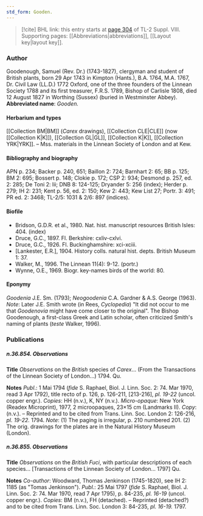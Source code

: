 ```yaml
---
std_form: Gooden.
---
```


> [!cite] BHL link: this entry starts at [page 304](https://www.biodiversitylibrary.org/page/33258782) of TL-2 Suppl. VIII.
> Supporting pages: [[Abbreviations|abbreviations]], [[Layout key|layout key]].

### Author

Goodenough, Samuel (Rev. Dr.) (1743-1827), clergyman and student of British plants, born 29 Apr 1743 in Kimpton (Hants.), B.A. 1764, M.A. 1767, Dr. Civil Law (LL.D.) 1772 Oxford, one of the three founders of the Linnean Society 1788 and its first treasurer, F.R.S. 1789, Bishop of Carlisle 1808, died 12 August 1827 in Worthing (Sussex) (buried in Westminster Abbey). 
**Abbreviated name**: *Gooden.*

#### Herbarium and types

[[Collection BM|BM]] (*Carex* drawings), [[Collection CLE|CLE]] (now [[Collection K|K]]), [[Collection GL|GL]], [[Collection K|K]], [[Collection YRK|YRK]]. – Mss. materials in the Linnean Society of London and at Kew.

#### Bibliography and biography

APN p. 234; Backer p. 240, 651; Baillon 2: 724; Barnhart 2: 65; BB p. 125; BM 2: 695; Bossert p. 148; Clokie p. 172; CSP 2: 934; Desmond p. 257, ed. 2: 285; De Toni 2: lii; DNB 8: 124-125; Dryander 5: 256 (index); Herder p. 279; IH 2: 231; Kent p. 56, ed. 2: 150; Kew 2: 443; Kew List 27; Portr. 3: 491; PR ed. 2: 3468; TL-2/5: 1031 & 2/6: 897 (indices).

#### Biofile

- Bridson, G.D.R. et al., 1980. Nat. hist. manuscript resources British Isles: 404. (index)
- Druce, G.C., 1897. Fl. Berkshire: cxliv-cxlvi.
- Druce, G.C., 1926. Fl. Buckinghamshire: xci-xciii.
- \[Lankester, E.R.\], 1904. History colls. natural hist. depts. British Museum 1: 37.
- Walker, M., 1996. The Linnean 11(4): 9-12. (portr.)
- Wynne, O.E., 1969. Biogr. key-names birds of the world: 80.

#### Eponymy

*Goodenia* J.E. Sm. (1793); *Neogoodenia* C.A. Gardner & A.S. George (1963). *Note*: Later J.E. Smith wrote (in Rees, *Cyclopedia*) "It did not occur to me that *Goodenovia* might have come closer to the original". The Bishop Goodenough, a first-class Greek and Latin scholar, often criticized Smith's naming of plants (*teste* Walker, 1996).

### Publications

##### n.36.854. Observations

**Title**
*Observations* on the *British* species of *Carex*... (From the Transactions of the Linnean Society of London...) 1794. Qu.

**Notes**
*Publ*.: 1 Mai 1794 (*fide* S. Raphael, Biol. J. Linn. Soc. 2: 74. Mar 1970, read 3 Apr 1792), title recto of p. 126, p. 126-211, \[213-216\], *pl. 19-22* (uncol. copper engr.). *Copies*: HH (n.v.), K, NY (n.v.). *Micro-opaque*: New York (Readex Microprint), 1977, 2 microopaques, 23×15 cm (Landmarks II). *Copy*: (n.v.). – Reprinted and to be cited from Trans. Linn. Soc. London 2: 126-216, *pl. 19-22.* 1794.
*Note*: (1) The paging is irregular, p. 210 numbered 201. (2) The orig. drawings for the plates are in the Natural History Museum (London).

##### n.36.855. Observations

**Title**
*Observations* on the *British Fuci*, with particular descriptions of each species... \[Transactions of the Linnean Society of London... 1797\] Qu.

**Notes**
*Co-author*: Woodward, Thomas Jenkinson (1745-1820), see IH 2: 1185 (as "Tomas Jenkinson").
*Publ*.: 25 Mai 1797 (*fide* S. Raphael, Biol. J. Linn. Soc. 2: 74. Mar 1970, read 7 Apr 1795), p. 84-235, *pl. 16-19* (uncol. copper engr.). *Copies*: BM (n.v.), FH (detached). – Reprinted (detached?) and to be cited from Trans. Linn. Soc. London 3: 84-235, *pl. 16-19.* 1797.

